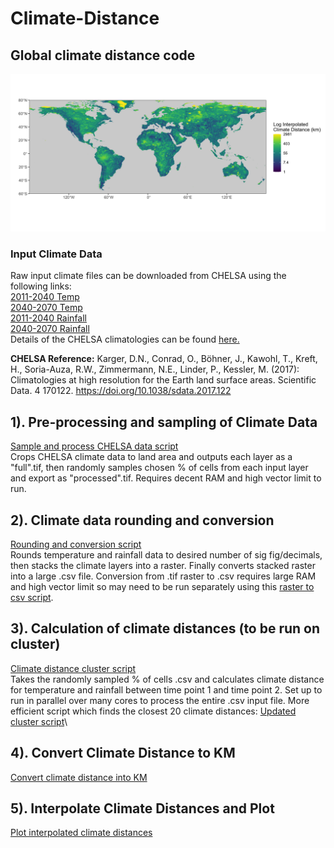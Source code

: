 # Climate-Distance
## Global climate distance code
![lower res global map of interpolated climate distances](smooth_Lin_interp_1mill_eightdegree_world_map.jpg)
### Input Climate Data
Raw input climate files can be downloaded from CHELSA using the following links:\
[2011-2040 Temp](https://os.zhdk.cloud.switch.ch/chelsav2/GLOBAL/climatologies/2011-2040/GFDL-ESM4/ssp370/bio/CHELSA_bio1_2011-2040_gfdl-esm4_ssp370_V.2.1.tif)\
[2040-2070 Temp](https://os.zhdk.cloud.switch.ch/chelsav2/GLOBAL/climatologies/2041-2070/GFDL-ESM4/ssp370/bio/CHELSA_bio1_2041-2070_gfdl-esm4_ssp370_V.2.1.tif)\
[2011-2040 Rainfall](https://os.zhdk.cloud.switch.ch/chelsav2/GLOBAL/climatologies/2011-2040/GFDL-ESM4/ssp370/bio/CHELSA_bio12_2011-2040_gfdl-esm4_ssp370_V.2.1.tif)\
[2040-2070 Rainfall](https://os.zhdk.cloud.switch.ch/chelsav2/GLOBAL/climatologies/2041-2070/GFDL-ESM4/ssp370/bio/CHELSA_bio12_2041-2070_gfdl-esm4_ssp370_V.2.1.tif)\
Details of the CHELSA climatologies can be found [here.](https://chelsa-climate.org/wp-admin/download-page/CHELSA_tech_specification_V2.pdf)

**CHELSA Reference:** Karger, D.N., Conrad, O., Böhner, J., Kawohl, T., Kreft, H., Soria-Auza, R.W., Zimmermann, N.E., Linder, P., Kessler, M. (2017): Climatologies at high resolution for the Earth land surface areas. Scientific Data. 4 170122. https://doi.org/10.1038/sdata.2017.122

## 1). Pre-processing and sampling of Climate Data
[Sample and process CHELSA data script](Climate_input_sampling.R)\
Crops CHELSA climate data to land area and outputs each layer as a "full".tif, then randomly samples chosen % of cells from each input layer and export as "processed".tif. Requires decent RAM and high vector limit to run. 

## 2). Climate data rounding and conversion
[Rounding and conversion script](Rounded_climate_inputs.R)\
Rounds temperature and rainfall data to desired number of sig fig/decimals, then stacks the climate layers into a raster. Finally converts stacked raster into a large .csv file. Conversion from .tif raster to .csv requires large RAM and high vector limit so may need to be run separately using this [raster to csv script](Rast_to_CSV.R). 

## 3). Calculation of climate distances (to be run on cluster)
[Climate distance cluster script](Array_cluster_code.R)\
Takes the randomly sampled % of cells .csv and calculates climate distance for temperature and rainfall between time point 1 and time point 2. Set up to run in parallel over many cores to process the entire .csv input file. 
More efficient script which finds the closest 20 climate distances: [Updated cluster script](June25_Cluster_Code_v4.R)\

## 4). Convert Climate Distance to KM
[Convert climate distance into KM](CD_in_m_to_KM.R)

## 5). Interpolate Climate Distances and Plot
[Plot interpolated climate distances](Interpolated_World_Map.R)



